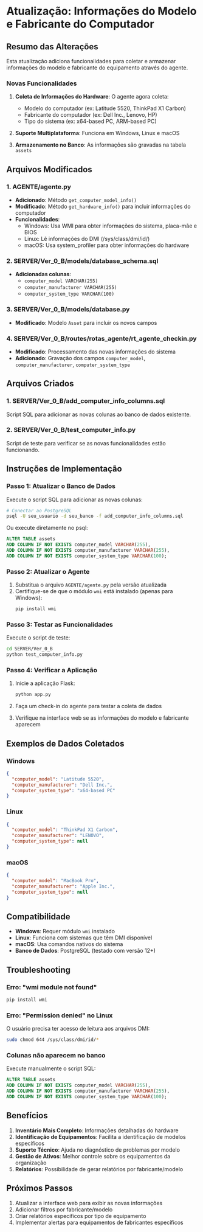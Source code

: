 # Atualização: Informações do Modelo e Fabricante do Computador

## Resumo das Alterações

Esta atualização adiciona funcionalidades para coletar e armazenar informações do modelo e fabricante do equipamento através do agente.

### Novas Funcionalidades

1. **Coleta de Informações do Hardware**: O agente agora coleta:
   - Modelo do computador (ex: Latitude 5520, ThinkPad X1 Carbon)
   - Fabricante do computador (ex: Dell Inc., Lenovo, HP)
   - Tipo do sistema (ex: x64-based PC, ARM-based PC)

2. **Suporte Multiplataforma**: Funciona em Windows, Linux e macOS

3. **Armazenamento no Banco**: As informações são gravadas na tabela `assets`

## Arquivos Modificados

### 1. AGENTE/agente.py
- **Adicionado**: Método `get_computer_model_info()`
- **Modificado**: Método `get_hardware_info()` para incluir informações do computador
- **Funcionalidades**:
  - Windows: Usa WMI para obter informações do sistema, placa-mãe e BIOS
  - Linux: Lê informações do DMI (/sys/class/dmi/id/)
  - macOS: Usa system_profiler para obter informações do hardware

### 2. SERVER/Ver_0_B/models/database_schema.sql
- **Adicionadas colunas**:
  - `computer_model VARCHAR(255)`
  - `computer_manufacturer VARCHAR(255)`
  - `computer_system_type VARCHAR(100)`

### 3. SERVER/Ver_0_B/models/database.py
- **Modificado**: Modelo `Asset` para incluir os novos campos

### 4. SERVER/Ver_0_B/routes/rotas_agente/rt_agente_checkin.py
- **Modificado**: Processamento das novas informações do sistema
- **Adicionado**: Gravação dos campos `computer_model`, `computer_manufacturer`, `computer_system_type`

## Arquivos Criados

### 1. SERVER/Ver_0_B/add_computer_info_columns.sql
Script SQL para adicionar as novas colunas ao banco de dados existente.

### 2. SERVER/Ver_0_B/test_computer_info.py
Script de teste para verificar se as novas funcionalidades estão funcionando.

## Instruções de Implementação

### Passo 1: Atualizar o Banco de Dados

Execute o script SQL para adicionar as novas colunas:

```bash
# Conectar ao PostgreSQL
psql -U seu_usuario -d seu_banco -f add_computer_info_columns.sql
```

Ou execute diretamente no psql:

```sql
ALTER TABLE assets 
ADD COLUMN IF NOT EXISTS computer_model VARCHAR(255),
ADD COLUMN IF NOT EXISTS computer_manufacturer VARCHAR(255),
ADD COLUMN IF NOT EXISTS computer_system_type VARCHAR(100);
```

### Passo 2: Atualizar o Agente

1. Substitua o arquivo `AGENTE/agente.py` pela versão atualizada
2. Certifique-se de que o módulo `wmi` está instalado (apenas para Windows):
   ```bash
   pip install wmi
   ```

### Passo 3: Testar as Funcionalidades

Execute o script de teste:

```bash
cd SERVER/Ver_0_B
python test_computer_info.py
```

### Passo 4: Verificar a Aplicação

1. Inicie a aplicação Flask:
   ```bash
   python app.py
   ```

2. Faça um check-in do agente para testar a coleta de dados

3. Verifique na interface web se as informações do modelo e fabricante aparecem

## Exemplos de Dados Coletados

### Windows
```json
{
  "computer_model": "Latitude 5520",
  "computer_manufacturer": "Dell Inc.",
  "computer_system_type": "x64-based PC"
}
```

### Linux
```json
{
  "computer_model": "ThinkPad X1 Carbon",
  "computer_manufacturer": "LENOVO",
  "computer_system_type": null
}
```

### macOS
```json
{
  "computer_model": "MacBook Pro",
  "computer_manufacturer": "Apple Inc.",
  "computer_system_type": null
}
```

## Compatibilidade

- **Windows**: Requer módulo `wmi` instalado
- **Linux**: Funciona com sistemas que têm DMI disponível
- **macOS**: Usa comandos nativos do sistema
- **Banco de Dados**: PostgreSQL (testado com versão 12+)

## Troubleshooting

### Erro: "wmi module not found"
```bash
pip install wmi
```

### Erro: "Permission denied" no Linux
O usuário precisa ter acesso de leitura aos arquivos DMI:
```bash
sudo chmod 644 /sys/class/dmi/id/*
```

### Colunas não aparecem no banco
Execute manualmente o script SQL:
```sql
ALTER TABLE assets 
ADD COLUMN IF NOT EXISTS computer_model VARCHAR(255),
ADD COLUMN IF NOT EXISTS computer_manufacturer VARCHAR(255),
ADD COLUMN IF NOT EXISTS computer_system_type VARCHAR(100);
```

## Benefícios

1. **Inventário Mais Completo**: Informações detalhadas do hardware
2. **Identificação de Equipamentos**: Facilita a identificação de modelos específicos
3. **Suporte Técnico**: Ajuda no diagnóstico de problemas por modelo
4. **Gestão de Ativos**: Melhor controle sobre os equipamentos da organização
5. **Relatórios**: Possibilidade de gerar relatórios por fabricante/modelo

## Próximos Passos

1. Atualizar a interface web para exibir as novas informações
2. Adicionar filtros por fabricante/modelo
3. Criar relatórios específicos por tipo de equipamento
4. Implementar alertas para equipamentos de fabricantes específicos 